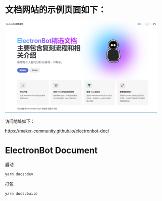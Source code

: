 
# 文档网站的示例页面如下：

![图片](/Images/home.png)

访问地址如下：

https://maker-community.github.io/electronbot-doc/

# ElectronBot Document
启动
```
yarn docs:dev
```
打包
```
yarn docs:build
```